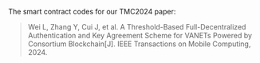The smart contract codes for our TMC2024 paper:
> Wei L, Zhang Y, Cui J, et al. A Threshold-Based Full-Decentralized Authentication and Key Agreement Scheme for VANETs Powered by Consortium Blockchain[J]. IEEE Transactions on Mobile Computing, 2024.
